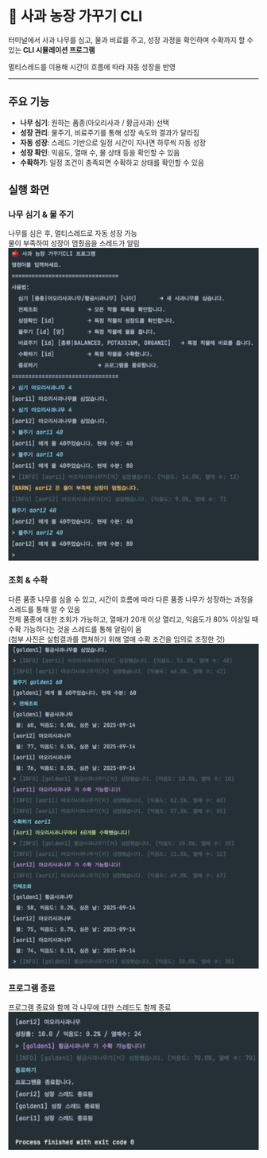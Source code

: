 # 🍎 사과 농장 가꾸기 CLI

터미널에서 사과 나무를 심고, 물과 비료를 주고, 성장 과정을 확인하며 수확까지 할 수 있는 **CLI 시뮬레이션 프로그램**

멀티스레드를 이용해 시간이 흐름에 따라 자동 성장을 반영

---

## 주요 기능

- **나무 심기**: 원하는 품종(아오리사과 / 황금사과) 선택
- **성장 관리**: 물주기, 비료주기를 통해 성장 속도와 결과가 달라짐
- **자동 성장**: 스레드 기반으로 일정 시간이 지나면 하루씩 자동 성장
- **성장 확인**: 익음도, 열매 수, 물 상태 등을 확인할 수 있음
- **수확하기**: 일정 조건이 충족되면 수확하고 상태를 확인할 수 있음

## 실행 화면
### 나무 심기 & 물 주기
나무를 심은 후, 멀티스레드로 자동 성장 가능 \
물이 부족하여 성장이 멈췄음을 스레드가 알림
![실행 화면](assets/plantwater.png)



### 조회 & 수확
다른 품종 나무를  심을 수 있고, 시간이 흐름에 따라 다른 품종 나무가 성장하는 과정을 스레드를 통해 알 수 있음 \
전체 품종에 대한 조회가 가능하고, 열매가 20개 이상 열리고, 익음도가 80% 이상일 때 수확 가능하다는 것을 스레드를 통해 알림이 옴 \
(첨부 사진은 실험결과를 캡쳐하기 위해 열매 수확 조건을 임의로 조정한 것)
![실행 화면](assets/checkharvest.png)


### 프로그램 종료
프로그램 종료와 함께 각 나무에 대한 스레드도 함께 종료
![실행 화면](assets/exit.png)